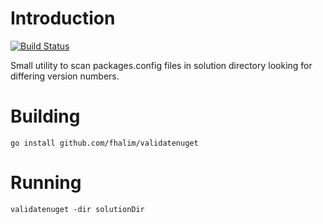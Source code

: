 # Introduction

[![Build Status](https://travis-ci.org/fhalim/validatenuget.svg)](https://travis-ci.org/fhalim/validatenuget)

Small utility to scan packages.config files in solution directory looking for differing version numbers.

# Building

`go install github.com/fhalim/validatenuget`

# Running

`validatenuget -dir solutionDir`
